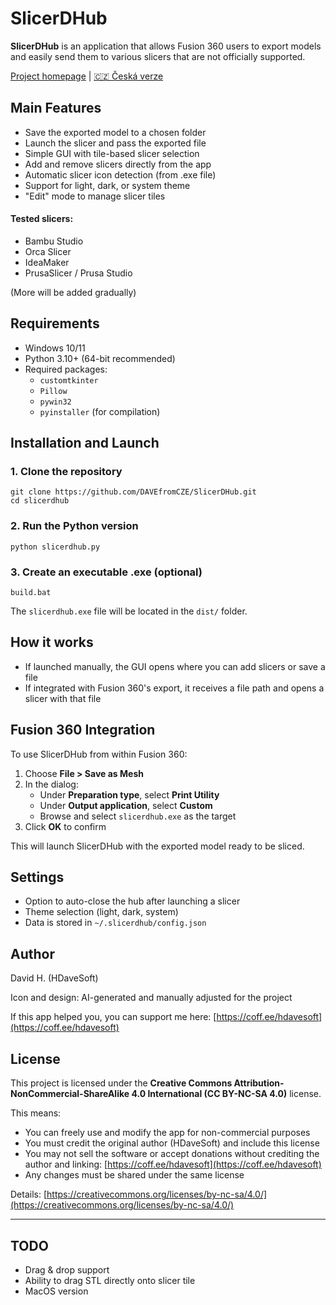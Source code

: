 # SlicerDHub

**SlicerDHub** is an application that allows Fusion 360 users to export models and easily send them to various slicers that are not officially supported.

[Project homepage](https://github.com/DAVEfromCZE/SlicerDHub) | [🇨🇿 Česká verze](README.cz.md)

## Main Features

- Save the exported model to a chosen folder
- Launch the slicer and pass the exported file
- Simple GUI with tile-based slicer selection
- Add and remove slicers directly from the app
- Automatic slicer icon detection (from .exe file)
- Support for light, dark, or system theme
- "Edit" mode to manage slicer tiles

#### Tested slicers:

- Bambu Studio
- Orca Slicer
- IdeaMaker
- PrusaSlicer / Prusa Studio

(More will be added gradually)

## Requirements

- Windows 10/11
- Python 3.10+ (64-bit recommended)
- Required packages:
  - `customtkinter`
  - `Pillow`
  - `pywin32`
  - `pyinstaller` (for compilation)

## Installation and Launch

### 1. Clone the repository

```
git clone https://github.com/DAVEfromCZE/SlicerDHub.git
cd slicerdhub
```

### 2. Run the Python version

```
python slicerdhub.py
```

### 3. Create an executable .exe (optional)

```
build.bat
```

The `slicerdhub.exe` file will be located in the `dist/` folder.

## How it works

- If launched manually, the GUI opens where you can add slicers or save a file
- If integrated with Fusion 360's export, it receives a file path and opens a slicer with that file

## Fusion 360 Integration

To use SlicerDHub from within Fusion 360:

1. Choose **File > Save as Mesh**
2. In the dialog:
   - Under **Preparation type**, select **Print Utility**
   - Under **Output application**, select **Custom**
   - Browse and select `slicerdhub.exe` as the target
3. Click **OK** to confirm

This will launch SlicerDHub with the exported model ready to be sliced.

## Settings

- Option to auto-close the hub after launching a slicer
- Theme selection (light, dark, system)
- Data is stored in `~/.slicerdhub/config.json`

## Author

David H. (HDaveSoft)

Icon and design: AI-generated and manually adjusted for the project

If this app helped you, you can support me here: [https://coff.ee/hdavesoft](https://coff.ee/hdavesoft)

## License

This project is licensed under the **Creative Commons Attribution-NonCommercial-ShareAlike 4.0 International (CC BY-NC-SA 4.0)** license.

This means:

- You can freely use and modify the app for non-commercial purposes
- You must credit the original author (HDaveSoft) and include this license
- You may not sell the software or accept donations without crediting the author and linking: [https://coff.ee/hdavesoft](https://coff.ee/hdavesoft)
- Any changes must be shared under the same license

Details: [https://creativecommons.org/licenses/by-nc-sa/4.0/](https://creativecommons.org/licenses/by-nc-sa/4.0/)

---

## TODO

- Drag & drop support
- Ability to drag STL directly onto slicer tile
- MacOS version

